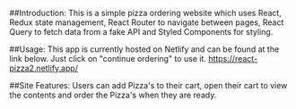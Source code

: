##Introduction:
This is a simple pizza ordering website which uses React, Redux state management, React Router to navigate between pages, React Query to fetch data from a fake API and Styled Components for styling.

##Usage:
This app is currently hosted on Netlify and can be found at the link below. Just click on "continue ordering" to use it.
https://react-pizza2.netlify.app/

##Site Features:
Users can add Pizza's to their cart, open their cart to view the contents and order the Pizza's when they are ready.
